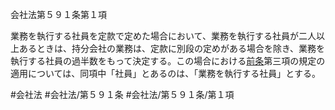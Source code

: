 会社法第５９１条第１項

業務を執行する社員を定款で定めた場合において、業務を執行する社員が二人以上あるときは、持分会社の業務は、定款に別段の定めがある場合を除き、業務を執行する社員の過半数をもって決定する。この場合における[前条](会社法＿＿＿＿第５９０条第１項)第三項の規定の適用については、同項中「社員」とあるのは、「業務を執行する社員」とする。

#会社法
#会社法/第５９１条
#会社法/第５９１条/第１項
